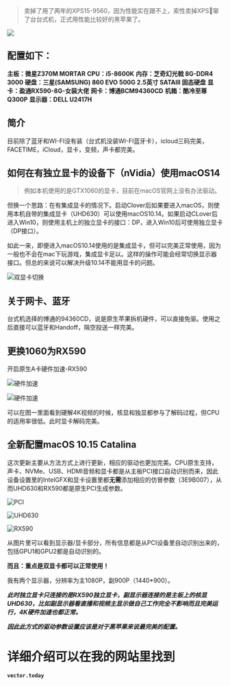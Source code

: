 
>卖掉了用了两年的XPS15-9560，因为性能实在跟不上，索性卖掉XPS窜了台台式机，正式用性能比较好的黑苹果了。

<fancybox>
<img src='https://cos.ap-chengdu.myqcloud.com/tuchuang-1258561688/%E9%BB%91%E8%8B%B9%E6%9E%9C/%E9%BB%91%E8%8B%B9%E6%9E%9C10.14.5.jpg'>
</fancybox>


## 配置如下：
**主板：微星Z370M MORTAR**
**CPU：i5-8600K**
**内存：芝奇幻光戟 8G-DDR4 3000**
**硬盘：三星(SAMSUNG) 860 EVO 500G 2.5英寸 SATAIII 固态硬盘**
**显卡：盈通RX590-8G-女装大佬**
**网卡：博通BCM94360CD**
**机箱：酷冷至尊Q300P**
**显示器：DELL U2417H**

## 简介
目前除了蓝牙和WI-FI没有装（台式机没装WI-FI蓝牙卡），icloud三码完美，FACETIME，iCloud，显卡，变频，声卡都完美。

## 如何在有独立显卡的设备下（nVidia）使用macOS14

> 例如本机使用的是GTX1060的显卡，目前在macOS官网上没有办法驱动。

但换一个思路：在有集成显卡的情况下。启动Clover后如果要进入macOS，则使用本机自带的集成显卡（UHD630）可以使用macOS10.14。如果启动CLover后进入Win10，则使用主机上的独立显卡的接口：DP，进入Win10后可使用独立显卡（DP接口）。

如此一来，即便进入macOS10.14使用的是集成显卡，但可以完美正常使用，因为一般也不会在mac下玩游戏，集成显卡足以。这样的操作可能会经常切换显示器接口。但总的来说可以解决升级10.14不能用显卡的问题。

![双显卡切换](https://cos.ap-chengdu.myqcloud.com/tuchuang-1258561688/%E9%BB%91%E8%8B%B9%E6%9E%9C/%E5%8F%8C%E6%98%BE%E5%8D%A1%E5%88%87%E6%8D%A2.jpg)

## 关于网卡、蓝牙

台式机选择的博通的94360CD，说是原生苹果拆机硬件，可以直接免驱。使用之后直接可以蓝牙和Handoff，隔空投送一样完美。

## 更换1060为RX590

开启原生A卡硬件加速-RX590

![硬件加速](https://cos.ap-chengdu.myqcloud.com/tuchuang-1258561688/%E9%BB%91%E8%8B%B9%E6%9E%9C/%E7%A1%AC%E4%BB%B6%E5%8A%A0%E9%80%9F.jpg)

![硬件加速](https://cos.ap-chengdu.myqcloud.com/tuchuang-1258561688/%E9%BB%91%E8%8B%B9%E6%9E%9C/%E7%A1%AC%E4%BB%B6%E5%8A%A0%E9%80%9F2.jpg)


可以在图一里面看到硬解4K视频的时候，核显和独显都参与了解码过程，但CPU的适用率很低。此时显卡解码完美。

## 全新配置macOS 10.15 Catalina

这次更新主要从方法方式上进行更新，相应的驱动也更加完美。CPU原生支持，声卡、NVMe、USB、HDMI音频和显卡都是从主板PCI接口自动识别而来，因此设备设置里的IntelGFX和显卡设置里都**无需**添加相应的仿冒参数（3E9B007），从而UHD630和RX590都是原生PCI生成参数。

![PCI](https://cos.ap-chengdu.myqcloud.com/tuchuang-1258561688/%E9%BB%91%E8%8B%B9%E6%9E%9C/PCI.png)

![UHD630](https://cos.ap-chengdu.myqcloud.com/tuchuang-1258561688/%E9%BB%91%E8%8B%B9%E6%9E%9C/UHD630.png)

![RX590](https://cos.ap-chengdu.myqcloud.com/tuchuang-1258561688/%E9%BB%91%E8%8B%B9%E6%9E%9C/RX590.png)

从图片里可以看到显示器/显卡部分，所有信息都是从PCI设备里自动识别出来的，包括GPU1和GPU2都是自动识别的。

**而且：重点是双显卡都可以正常使用！**

我有两个显示器，分辨率为主1080P，副900P（1440*900）。

***此时独立显卡只连接的是RX590独立显卡，副显示器连接的是主板上的核显UHD630，比如副显示器看直播和视频主显示做自己工作完全不影响而且完美运行，4K硬件加速也都正常。***

***因此此方式的驱动参数设置应该是对于黑苹果来说最完美的配置。***

# 详细介绍可以在我的网站里找到

**`vector.today`**